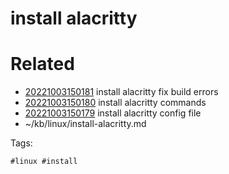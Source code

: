 # install alacritty 

# Related

- [20221003150181](/zet/20221003150181/README.md) install alacritty  fix build errors
- [20221003150180](/zet/20221003150180/README.md) install alacritty  commands
- [20221003150179](/zet/20221003150179/README.md) install alacritty  config file
- ~/kb/linux/install-alacritty.md

Tags:

    #linux #install 
